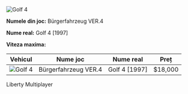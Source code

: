 <Image src="https://imgur.com/E3xgk7W.png" alt="Golf 4" />

**Numele din joc:** Bürgerfahrzeug VER.4

**Nume real:** Golf 4 [1997]

**Viteza maxima:**

| Vehicul | Nume joc | Nume real | Preț| 
| :-----------: | :-----------: | :-----------: | :-----------: |
| <Image src="https://imgur.com/E3xgk7W.png" alt="Golf 4" /> | Bürgerfahrzeug VER.4 | Golf 4 [1997] | <Color hex="#a6cc70">$18,000</Color> |


<Color hex="#6366f1">Liberty Multiplayer</Color>
